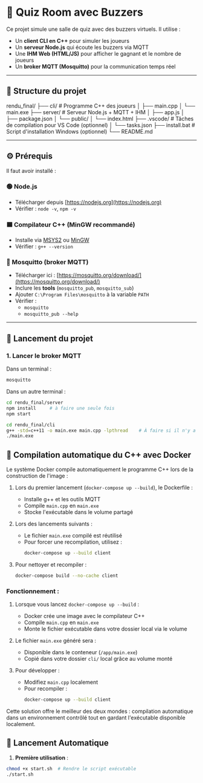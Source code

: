 # 🧠 Quiz Room avec Buzzers

Ce projet simule une salle de quiz avec des buzzers virtuels. Il utilise :

- Un **client CLI en C++** pour simuler les joueurs
- Un **serveur Node.js** qui écoute les buzzers via MQTT
- Une **IHM Web (HTML/JS)** pour afficher le gagnant et le nombre de joueurs
- Un **broker MQTT (Mosquitto)** pour la communication temps réel

---

## 📁 Structure du projet

rendu_final/
├── cli/ # Programme C++ des joueurs
│ ├── main.cpp
│ └── main.exe
├── server/ # Serveur Node.js + MQTT + IHM
│ ├── app.js
│ ├── package.json
│ └── public/
│ └── index.html
├── .vscode/ # Tâches de compilation pour VS Code (optionnel)
│ └── tasks.json
├── install.bat # Script d'installation Windows (optionnel)
└── README.md

---

## ⚙️ Prérequis

Il faut avoir installé :

### 🟢 Node.js

- Télécharger depuis [https://nodejs.org](https://nodejs.org)
- Vérifier : `node -v`, `npm -v`

### 🟦 Compilateur C++ (MinGW recommandé)

- Installe via [MSYS2](https://www.msys2.org) ou [MinGW](https://sourceforge.net/projects/mingw/)
- Vérifier : `g++ --version`

### 🔁 Mosquitto (broker MQTT)

- Télécharger ici : [https://mosquitto.org/download/](https://mosquitto.org/download/)
- Inclure les **tools** (`mosquitto_pub`, `mosquitto_sub`)
- Ajouter `C:\Program Files\mosquitto` à la variable `PATH`
- Vérifier :
    - `mosquitto`
    - `mosquitto_pub --help`

---

## 🚀 Lancement du projet

### 1. Lancer le broker MQTT

Dans un terminal :

```bash
mosquitto
```

Dans un autre terminal :

```bash
cd rendu_final/server
npm install     # à faire une seule fois
npm start
```

```bash
cd rendu_final/cli
g++ -std=c++11 -o main.exe main.cpp -lpthread    # À faire si il n'y a pas de fichier main.exe
./main.exe
```

## 🐳 Compilation automatique du C++ avec Docker

Le système Docker compile automatiquement le programme C++ lors de la construction de l'image :

1. Lors du premier lancement (`docker-compose up --build`), le Dockerfile :
    - Installe g++ et les outils MQTT
    - Compile `main.cpp` en `main.exe`
    - Stocke l'exécutable dans le volume partagé

2. Lors des lancements suivants :
    - Le fichier `main.exe` compilé est réutilisé
    - Pour forcer une recompilation, utilisez :
      ```bash
      docker-compose up --build client
      ```

3. Pour nettoyer et recompiler :
   ```bash
   docker-compose build --no-cache client
      ```


### Fonctionnement :

1. Lorsque vous lancez `docker-compose up --build` :
   - Docker crée une image avec le compilateur C++
   - Compile `main.cpp` en `main.exe`
   - Monte le fichier exécutable dans votre dossier local via le volume

2. Le fichier `main.exe` généré sera :
   - Disponible dans le conteneur (`/app/main.exe`)
   - Copié dans votre dossier `cli/` local grâce au volume monté

3. Pour développer :
   - Modifiez `main.cpp` localement
   - Pour recompiler :
     ```bash
     docker-compose up --build client
     ```

Cette solution offre le meilleur des deux mondes : compilation automatique dans un environnement contrôlé tout en gardant l'exécutable disponible localement.

## 🐳 Lancement Automatique

1. **Première utilisation** :
```bash
chmod +x start.sh  # Rendre le script exécutable
./start.sh
